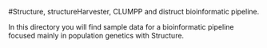 #Structure, structureHarvester, CLUMPP and distruct bioinformatic pipeline.

In this directory you will find sample data for a bioinformatic pipeline focused 
mainly in population genetics with Structure.